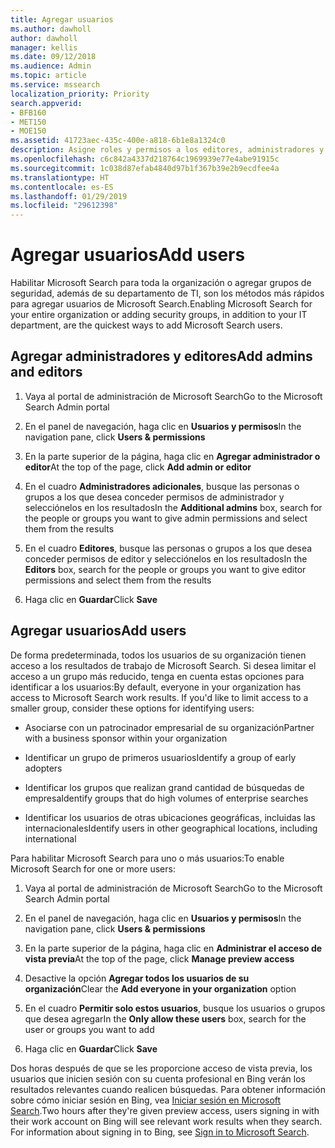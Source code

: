 ```yaml
---
title: Agregar usuarios
ms.author: dawholl
author: dawholl
manager: kellis
ms.date: 09/12/2018
ms.audience: Admin
ms.topic: article
ms.service: mssearch
localization_priority: Priority
search.appverid:
- BFB160
- MET150
- MOE150
ms.assetid: 41723aec-435c-400e-a818-6b1e8a1324c0
description: Asigne roles y permisos a los editores, administradores y usuarios en el portal de administración de Microsoft Search
ms.openlocfilehash: c6c842a4337d218764c1969939e77e4abe91915c
ms.sourcegitcommit: 1c038d87efab4840d97b1f367b39e2b9ecdfee4a
ms.translationtype: HT
ms.contentlocale: es-ES
ms.lasthandoff: 01/29/2019
ms.locfileid: "29612398"
---
```

# <a name="add-users"></a><span data-ttu-id="d51e1-103">Agregar usuarios</span><span class="sxs-lookup"><span data-stu-id="d51e1-103">Add users</span></span>

<span data-ttu-id="d51e1-104">Habilitar Microsoft Search para toda la organización o agregar grupos de seguridad, además de su departamento de TI, son los métodos más rápidos para agregar usuarios de Microsoft Search.</span><span class="sxs-lookup"><span data-stu-id="d51e1-104">Enabling Microsoft Search for your entire organization or adding security groups, in addition to your IT department, are the quickest ways to add Microsoft Search users.</span></span>
  
## <a name="add-admins-and-editors"></a><span data-ttu-id="d51e1-105">Agregar administradores y editores</span><span class="sxs-lookup"><span data-stu-id="d51e1-105">Add admins and editors</span></span>

1. <span data-ttu-id="d51e1-106">Vaya al portal de administración de Microsoft Search</span><span class="sxs-lookup"><span data-stu-id="d51e1-106">Go to the Microsoft Search Admin portal</span></span>
    
2. <span data-ttu-id="d51e1-107">En el panel de navegación, haga clic en **Usuarios y permisos**</span><span class="sxs-lookup"><span data-stu-id="d51e1-107">In the navigation pane, click **Users &amp; permissions**</span></span>
    
3. <span data-ttu-id="d51e1-108">En la parte superior de la página, haga clic en **Agregar administrador o editor**</span><span class="sxs-lookup"><span data-stu-id="d51e1-108">At the top of the page, click **Add admin or editor**</span></span>
    
4. <span data-ttu-id="d51e1-109">En el cuadro **Administradores adicionales**, busque las personas o grupos a los que desea conceder permisos de administrador y selecciónelos en los resultados</span><span class="sxs-lookup"><span data-stu-id="d51e1-109">In the **Additional admins** box, search for the people or groups you want to give admin permissions and select them from the results</span></span> 
    
5. <span data-ttu-id="d51e1-110">En el cuadro **Editores**, busque las personas o grupos a los que desea conceder permisos de editor y selecciónelos en los resultados</span><span class="sxs-lookup"><span data-stu-id="d51e1-110">In the **Editors** box, search for the people or groups you want to give editor permissions and select them from the results</span></span> 
    
6. <span data-ttu-id="d51e1-111">Haga clic en **Guardar**</span><span class="sxs-lookup"><span data-stu-id="d51e1-111">Click **Save**</span></span>
    
## <a name="add-users"></a><span data-ttu-id="d51e1-112">Agregar usuarios</span><span class="sxs-lookup"><span data-stu-id="d51e1-112">Add users</span></span>

<span data-ttu-id="d51e1-p101">De forma predeterminada, todos los usuarios de su organización tienen acceso a los resultados de trabajo de Microsoft Search. Si desea limitar el acceso a un grupo más reducido, tenga en cuenta estas opciones para identificar a los usuarios:</span><span class="sxs-lookup"><span data-stu-id="d51e1-p101">By default, everyone in your organization has access to Microsoft Search work results. If you'd like to limit access to a smaller group, consider these options for identifying users:</span></span>
  
- <span data-ttu-id="d51e1-115">Asociarse con un patrocinador empresarial de su organización</span><span class="sxs-lookup"><span data-stu-id="d51e1-115">Partner with a business sponsor within your organization</span></span>
    
- <span data-ttu-id="d51e1-116">Identificar un grupo de primeros usuarios</span><span class="sxs-lookup"><span data-stu-id="d51e1-116">Identify a group of early adopters</span></span>
    
- <span data-ttu-id="d51e1-117">Identificar los grupos que realizan grand cantidad de búsquedas de empresa</span><span class="sxs-lookup"><span data-stu-id="d51e1-117">Identify groups that do high volumes of enterprise searches</span></span>
    
- <span data-ttu-id="d51e1-118">Identificar los usuarios de otras ubicaciones geográficas, incluidas las internacionales</span><span class="sxs-lookup"><span data-stu-id="d51e1-118">Identify users in other geographical locations, including international</span></span>
    
<span data-ttu-id="d51e1-119">Para habilitar Microsoft Search para uno o más usuarios:</span><span class="sxs-lookup"><span data-stu-id="d51e1-119">To enable Microsoft Search for one or more users:</span></span>
  
1. <span data-ttu-id="d51e1-120">Vaya al portal de administración de Microsoft Search</span><span class="sxs-lookup"><span data-stu-id="d51e1-120">Go to the Microsoft Search Admin portal</span></span>
    
2. <span data-ttu-id="d51e1-121">En el panel de navegación, haga clic en **Usuarios y permisos**</span><span class="sxs-lookup"><span data-stu-id="d51e1-121">In the navigation pane, click **Users &amp; permissions**</span></span>
    
3. <span data-ttu-id="d51e1-122">En la parte superior de la página, haga clic en **Administrar el acceso de vista previa**</span><span class="sxs-lookup"><span data-stu-id="d51e1-122">At the top of the page, click **Manage preview access**</span></span>
    
4. <span data-ttu-id="d51e1-123">Desactive la opción **Agregar todos los usuarios de su organización**</span><span class="sxs-lookup"><span data-stu-id="d51e1-123">Clear the **Add everyone in your organization** option</span></span> 
    
5. <span data-ttu-id="d51e1-124">En el cuadro **Permitir solo estos usuarios**, busque los usuarios o grupos que desea agregar</span><span class="sxs-lookup"><span data-stu-id="d51e1-124">In the **Only allow these users** box, search for the user or groups you want to add</span></span> 
    
6. <span data-ttu-id="d51e1-125">Haga clic en **Guardar**</span><span class="sxs-lookup"><span data-stu-id="d51e1-125">Click **Save**</span></span>
    
<span data-ttu-id="d51e1-p102">Dos horas después de que se les proporcione acceso de vista previa, los usuarios que inicien sesión con su cuenta profesional en Bing verán los resultados relevantes cuando realicen búsquedas. Para obtener información sobre cómo iniciar sesión en Bing, vea [Iniciar sesión en Microsoft Search](use/sign-in.md).</span><span class="sxs-lookup"><span data-stu-id="d51e1-p102">Two hours after they're given preview access, users signing in with their work account on Bing will see relevant work results when they search. For information about signing in to Bing, see [Sign in to Microsoft Search](use/sign-in.md).</span></span>